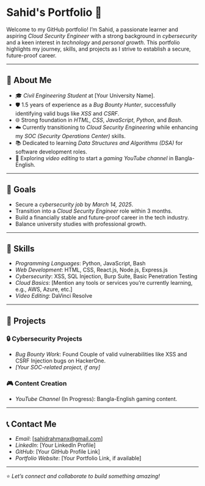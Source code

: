 # Sahid's Portfolio 🚀

Welcome to my GitHub portfolio! I’m Sahid, a passionate learner and aspiring *Cloud Security Engineer* with a strong background in *cybersecurity* and a keen interest in *technology* and *personal growth*. This portfolio highlights my journey, skills, and projects as I strive to establish a secure, future-proof career.

---

## 🌟 About Me

- 🎓 *Civil Engineering Student* at [Your University Name].
- 🛡️ 1.5 years of experience as a *Bug Bounty Hunter*, successfully identifying valid bugs like *XSS* and *CSRF*.
- 🌐 Strong foundation in *HTML*, *CSS*, *JavaScript*, *Python*, and *Bash*.
- ☁️ Currently transitioning to *Cloud Security Engineering* while enhancing my *SOC (Security Operations Center)* skills.
- 📚 Dedicated to learning *Data Structures and Algorithms (DSA)* for software development roles.
- 🎥 Exploring *video editing* to start a *gaming YouTube channel* in Bangla-English.

---

## 🎯 Goals

- Secure a *cybersecurity job* by *March 14, 2025*.
- Transition into a *Cloud Security Engineer* role within 3 months.
- Build a financially stable and future-proof career in the tech industry.
- Balance university studies with professional growth.

---

## 🔧 Skills

- *Programming Languages*: Python, JavaScript, Bash  
- *Web Development*: HTML, CSS, React.js, Node.js, Express.js  
- *Cybersecurity*: XSS, SQL Injection, Burp Suite, Basic Penetration Testing  
- *Cloud Basics*: [Mention any tools or services you’re currently learning, e.g., AWS, Azure, etc.]  
- *Video Editing*: DaVinci Resolve  

---

## 📂 Projects

### 🔒 Cybersecurity Projects
- *Bug Bounty Work*: Found Couple of  valid  vulnerabilities like XSS and CSRF Injection bugs on HackerOne.  
- *[Your SOC-related project, if any]*  


### 🎮 Content Creation
- *YouTube Channel* (In Progress): Bangla-English gaming content.  

---


## 📞 Contact Me

- *Email*: [sahidrahmanx@gmail.com]  
- *LinkedIn*: [Your LinkedIn Profile]  
- *GitHub*: [Your GitHub Profile Link]  
- *Portfolio Website*: [Your Portfolio Link, if available]  

---

⭐ *Let’s connect and collaborate to build something amazing!*
